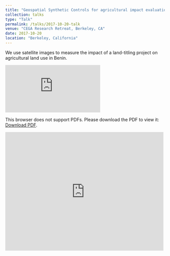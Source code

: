 ```yaml
---
title: "Geospatial Synthetic Controls for agricultural impact evaluation"
collection: talks
type: "Talk"
permalink: /talks/2017-10-20-talk
venue: "CEGA Research Retreat, Berkeley, CA"
date: 2017-10-20
location: "Berkeley, California"
---
```


We use satellite images to measure the impact of a land-titling project on agricultural land use in Benin.

<object data="https://github.com/lcsanford/lcsanford.github.io/blob/master/files/cega-benin-land.pdf" type="application/pdf" width="700px" height="700px">
    <embed src="https://github.com/lcsanford/lcsanford.github.io/blob/master/files/cega-benin-land.pdf">
        <p>This browser does not support PDFs. Please download the PDF to view it: <a href="http://yoursite.com/the.pdf">Download PDF</a>.</p>
    </embed>
</object>

<embed src="https://drive.google.com/viewerng/viewer?embedded=true&url=https://github.com/lcsanford/lcsanford.github.io/blob/master/files/cega-benin-land.pdf" width="500" height="375">
